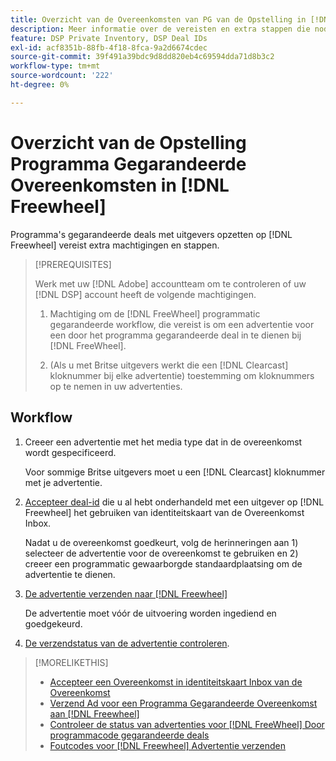 ```yaml
---
title: Overzicht van de Overeenkomsten van PG van de Opstelling in [!DNL Freewheel]
description: Meer informatie over de vereisten en extra stappen die nodig zijn om advertenties voor gegarandeerde programmacontracten met uitgevers uit te voeren op [!DNL Freewheel].
feature: DSP Private Inventory, DSP Deal IDs
exl-id: acf8351b-88fb-4f18-8fca-9a2d6674cdec
source-git-commit: 39f491a39bdc9d8dd820eb4c69594dda71d8b3c2
workflow-type: tm+mt
source-wordcount: '222'
ht-degree: 0%

---
```


# Overzicht van de Opstelling Programma Gegarandeerde Overeenkomsten in [!DNL Freewheel]

Programma&#39;s gegarandeerde deals met uitgevers opzetten op [!DNL Freewheel] vereist extra machtigingen en stappen.

>[!PREREQUISITES]
>
>Werk met uw [!DNL Adobe] accountteam om te controleren of uw [!DNL DSP] account heeft de volgende machtigingen.
>
>1. Machtiging om de [!DNL FreeWheel] programmatic gegarandeerde workflow, die vereist is om een advertentie voor een door het programma gegarandeerde deal in te dienen bij [!DNL FreeWheel].
>
>1. (Als u met Britse uitgevers werkt die een [!DNL Clearcast] kloknummer bij elke advertentie) toestemming om kloknummers op te nemen in uw advertenties.


## Workflow

1. Creeer een advertentie met het media type dat in de overeenkomst wordt gespecificeerd.

   Voor sommige Britse uitgevers moet u een [!DNL Clearcast] kloknummer met je advertentie.

1. [Accepteer deal-id](#programmatic-guaranteed-set-up.md#pg-setup-deal-id-inbox) die u al hebt onderhandeld met een uitgever op [!DNL Freewheel] het gebruiken van identiteitskaart van de Overeenkomst Inbox.

   Nadat u de overeenkomst goedkeurt, volg de herinneringen aan 1) selecteer de advertentie voor de overeenkomst te gebruiken en 2) creeer een programmatic gewaarborgde standaardplaatsing om de advertentie te dienen.

1. [De advertentie verzenden naar [!DNL Freewheel]](freewheel-submit.md)

   De advertentie moet vóór de uitvoering worden ingediend en goedgekeurd.

1. [De verzendstatus van de advertentie controleren](freewheel-check-status.md).

>[!MORELIKETHIS]
>
>* [Accepteer een Overeenkomst in identiteitskaart Inbox van de Overeenkomst](deal-id-inbox-accept.md)
>* [Verzend Ad voor een Programma Gegarandeerde Overeenkomst aan [!DNL Freewheel]](freewheel-submit.md)
>* [Controleer de status van advertenties voor [!DNL FreeWheel] Door programmacode gegarandeerde deals](freewheel-check-status.md)
>* [Foutcodes voor [!DNL Freewheel] Advertentie verzenden](freewheel-error-codes.md)

